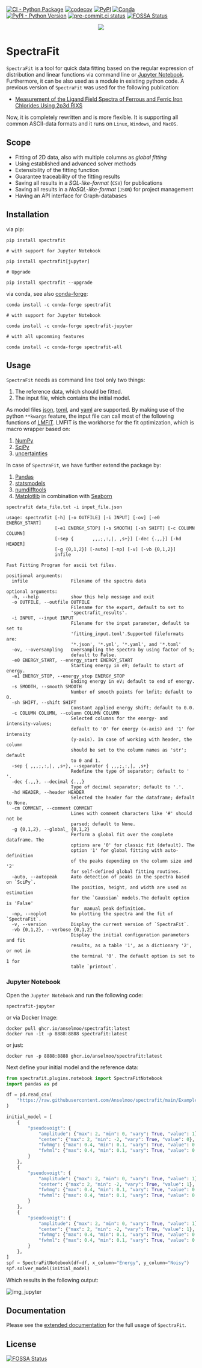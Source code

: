 [![CI - Python Package](https://github.com/Anselmoo/spectrafit/actions/workflows/python-ci.yml/badge.svg?branch=main)](https://github.com/Anselmoo/spectrafit/actions/workflows/python-ci.yml)
[![codecov](https://codecov.io/gh/Anselmoo/spectrafit/branch/main/graph/badge.svg?token=pNIMKwWsO2)](https://codecov.io/gh/Anselmoo/spectrafit)
[![PyPI](https://img.shields.io/pypi/v/spectrafit?logo=PyPi&logoColor=yellow)](https://pypi.org/project/spectrafit/)
[![Conda](https://img.shields.io/conda/v/conda-forge/spectrafit?label=Anaconda.org&logo=anaconda)](https://anaconda.org/conda-forge/spectrafit)
[![PyPI - Python Version](https://img.shields.io/pypi/pyversions/spectrafit?color=gree&logo=Python&logoColor=yellow)](https://pypi.org/project/spectrafit/)
[![pre-commit.ci status](https://results.pre-commit.ci/badge/github/Anselmoo/spectrafit/main.svg)](https://results.pre-commit.ci/latest/github/Anselmoo/spectrafit/main)
[![FOSSA Status](https://app.fossa.com/api/projects/git%2Bgithub.com%2FAnselmoo%2Fspectrafit.svg?type=shield)](https://app.fossa.com/projects/git%2Bgithub.com%2FAnselmoo%2Fspectrafit?ref=badge_shield)

<p align="center">
<img src="https://github.com/Anselmoo/spectrafit/blob/c5f7ee05e5610fb8ef4e237a88f62977b6f832e5/docs/images/spectrafit_synopsis.png?raw=true">
</p>

# SpectraFit

`SpectraFit` is a tool for quick data fitting based on the regular
expression of distribution and linear functions via command line or
[Jupyter Notebook](https://jupyter.org). Furthermore, it can be also used as
a module in existing python code. A previous version of `SpectraFit` was used
for the following publication:

- [Measurement of the Ligand Field Spectra of Ferrous and Ferric Iron Chlorides Using 2p3d RIXS](https://pubs.acs.org/doi/abs/10.1021/acs.inorgchem.7b00940)

Now, it is completely rewritten and is more flexible. It is supporting all
common ASCII-data formats and it runs on `Linux`, `Windows`, and `MacOS`.

## Scope

- Fitting of 2D data, also with multiple columns as _global fitting_
- Using established and advanced solver methods
- Extensibility of the fitting function
- Guarantee traceability of the fitting results
- Saving all results in a _SQL-like-format_ (`CSV`) for publications
- Saving all results in a _NoSQL-like-format_ (`JSON`) for project management
- Having an API interface for Graph-databases

## Installation

via pip:

```terminal
pip install spectrafit

# with support for Jupyter Notebook

pip install spectrafit[jupyter]

# Upgrade

pip install spectrafit --upgrade
```

via conda, see also [conda-forge](https://github.com/conda-forge/spectrafit-feedstock):

```terminal
conda install -c conda-forge spectrafit

# with support for Jupyter Notebook

conda install -c conda-forge spectrafit-jupyter

# with all upcomming features

conda install -c conda-forge spectrafit-all
```

## Usage

`SpectraFit` needs as command line tool only two things:

1. The reference data, which should be fitted.
2. The input file, which contains the initial model.

As model files [json](https://en.wikipedia.org/wiki/JSON),
[toml](https://en.wikipedia.org/wiki/TOML), and
[yaml](https://en.wikipedia.org/wiki/YAML) are supported. By making use of the
python `**kwargs` feature, the input file can call most of the following
functions of [LMFIT](https://lmfit.github.io/lmfit-py/index.html). LMFIT is the
workhorse for the fit optimization, which is macro wrapper based on:

1. [NumPy](https://www.numpy.org/)
2. [SciPy](https://www.scipy.org/)
3. [uncertainties](https://pythonhosted.org/uncertainties/)

In case of `SpectraFit`, we have further extend the package by:

1. [Pandas](https://pandas.pydata.org/)
2. [statsmodels](https://www.statsmodels.org/stable/index.html)
3. [numdifftools](https://github.com/pbrod/numdifftools)
4. [Matplotlib](https://matplotlib.org/) in combination with
   [Seaborn](https://seaborn.pydata.org/)

```terminal
spectrafit data_file.txt -i input_file.json
```

```terminal
usage: spectrafit [-h] [-o OUTFILE] [-i INPUT] [-ov] [-e0 ENERGY_START]
                  [-e1 ENERGY_STOP] [-s SMOOTH] [-sh SHIFT] [-c COLUMN COLUMN]
                  [-sep {       ,,,;,:,|, ,s+}] [-dec {.,,}] [-hd HEADER]
                  [-g {0,1,2}] [-auto] [-np] [-v] [-vb {0,1,2}]
                  infile

Fast Fitting Program for ascii txt files.

positional arguments:
  infile                Filename of the spectra data

optional arguments:
  -h, --help            show this help message and exit
  -o OUTFILE, --outfile OUTFILE
                        Filename for the export, default to set to
                        'spectrafit_results'.
  -i INPUT, --input INPUT
                        Filename for the input parameter, default to set to
                        'fitting_input.toml'.Supported fileformats are:
                        '*.json', '*.yml', '*.yaml', and '*.toml'
  -ov, --oversampling   Oversampling the spectra by using factor of 5;
                        default to False.
  -e0 ENERGY_START, --energy_start ENERGY_START
                        Starting energy in eV; default to start of energy.
  -e1 ENERGY_STOP, --energy_stop ENERGY_STOP
                        Ending energy in eV; default to end of energy.
  -s SMOOTH, --smooth SMOOTH
                        Number of smooth points for lmfit; default to 0.
  -sh SHIFT, --shift SHIFT
                        Constant applied energy shift; default to 0.0.
  -c COLUMN COLUMN, --column COLUMN COLUMN
                        Selected columns for the energy- and intensity-values;
                        default to '0' for energy (x-axis) and '1' for intensity
                        (y-axis). In case of working with header, the column
                        should be set to the column names as 'str'; default
                        to 0 and 1.
  -sep { ,,,;,:,|, ,s+}, --separator { ,,,;,:,|, ,s+}
                        Redefine the type of separator; default to ' '.
  -dec {.,,}, --decimal {.,,}
                        Type of decimal separator; default to '.'.
  -hd HEADER, --header HEADER
                        Selected the header for the dataframe; default to None.
  -cm COMMENT, --comment COMMENT
                        Lines with comment characters like '#' should not be
                        parsed; default to None.
  -g {0,1,2}, --global_ {0,1,2}
                        Perform a global fit over the complete dataframe. The
                        options are '0' for classic fit (default). The
                        option '1' for global fitting with auto-definition
                        of the peaks depending on the column size and '2'
                        for self-defined global fitting routines.
  -auto, --autopeak     Auto detection of peaks in the spectra based on `SciPy`.
                        The position, height, and width are used as estimation
                        for the `Gaussian` models.The default option is 'False'
                        for  manual peak definition.
  -np, --noplot         No plotting the spectra and the fit of `SpectraFit`.
  -v, --version         Display the current version of `SpectraFit`.
  -vb {0,1,2}, --verbose {0,1,2}
                        Display the initial configuration parameters and fit
                        results, as a table '1', as a dictionary '2', or not in
                        the terminal '0'. The default option is set to 1 for
                        table `printout`.
```

### Jupyter Notebook

Open the `Jupyter Notebook` and run the following code:

```terminal
spectrafit-jupyter
```

or via Docker Image:

```terminal
docker pull ghcr.io/anselmoo/spectrafit:latest
docker run -it -p 8888:8888 spectrafit:latest
```

or just:

```terminal
docker run -p 8888:8888 ghcr.io/anselmoo/spectrafit:latest
```

Next define your initial model and the reference data:

```python
from spectrafit.plugins.notebook import SpectraFitNotebook
import pandas as pd

df = pd.read_csv(
    "https://raw.githubusercontent.com/Anselmoo/spectrafit/main/Examples/data.csv"
)

initial_model = [
    {
        "pseudovoigt": {
            "amplitude": {"max": 2, "min": 0, "vary": True, "value": 1},
            "center": {"max": 2, "min": -2, "vary": True, "value": 0},
            "fwhmg": {"max": 0.4, "min": 0.1, "vary": True, "value": 0.21},
            "fwhml": {"max": 0.4, "min": 0.1, "vary": True, "value": 0.21},
        }
    },
    {
        "pseudovoigt": {
            "amplitude": {"max": 2, "min": 0, "vary": True, "value": 1},
            "center": {"max": 2, "min": -2, "vary": True, "value": 1},
            "fwhmg": {"max": 0.4, "min": 0.1, "vary": True, "value": 0.21},
            "fwhml": {"max": 0.4, "min": 0.1, "vary": True, "value": 0.21},
        }
    },
    {
        "pseudovoigt": {
            "amplitude": {"max": 2, "min": 0, "vary": True, "value": 1},
            "center": {"max": 2, "min": -2, "vary": True, "value": 1},
            "fwhmg": {"max": 0.4, "min": 0.1, "vary": True, "value": 0.21},
            "fwhml": {"max": 0.4, "min": 0.1, "vary": True, "value": 0.21},
        }
    },
]
spf = SpectraFitNotebook(df=df, x_column="Energy", y_column="Noisy")
spf.solver_model(initial_model)
```

Which results in the following output:

![img_jupyter](https://github.com/Anselmoo/spectrafit/blob/8962a277b0c3d2aa05970617f0ac323a07de2fec/docs/images/jupyter_plot.png?raw=true)

## Documentation

Please see the [extended documentation](https://anselmoo.github.io/spectrafit/)
for the full usage of `SpectraFit`.


## License
[![FOSSA Status](https://app.fossa.com/api/projects/git%2Bgithub.com%2FAnselmoo%2Fspectrafit.svg?type=large)](https://app.fossa.com/projects/git%2Bgithub.com%2FAnselmoo%2Fspectrafit?ref=badge_large)